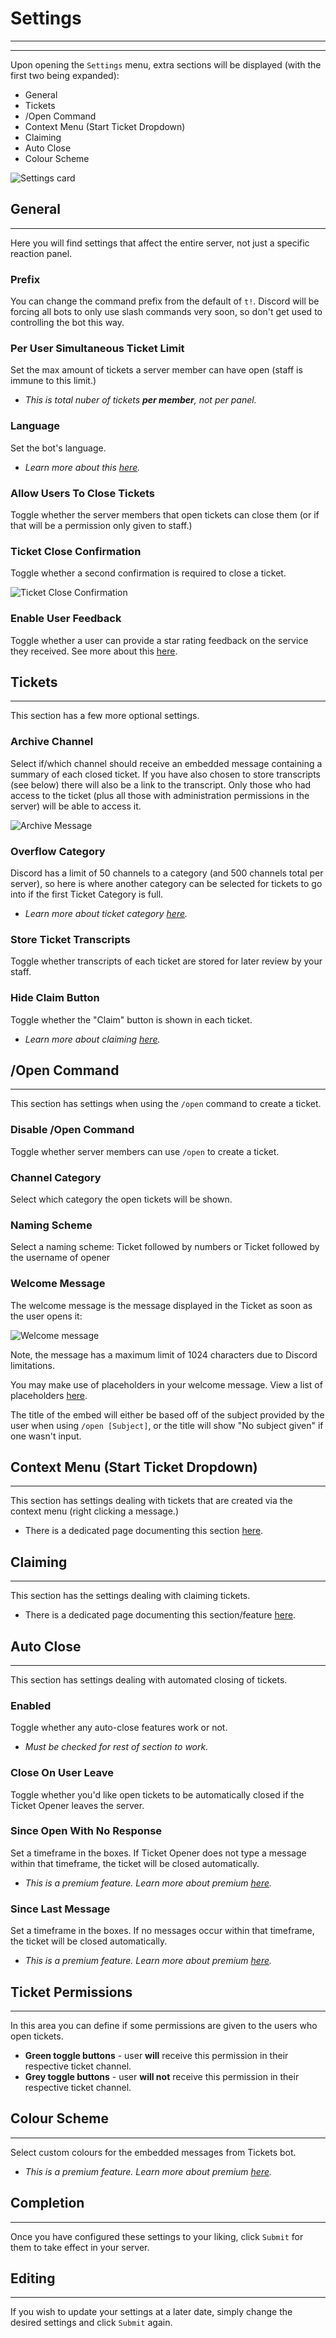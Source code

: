 # Settings
***
***

Upon opening the `Settings` menu, extra sections will be displayed (with the first two being expanded):
- General
- Tickets
- /Open Command
- Context Menu (Start Ticket Dropdown)
- Claiming
- Auto Close
- Colour Scheme

![Settings card](../../img/settings_card.webp)

## General
***

Here you will find settings that affect the entire server, not just a specific reaction panel.

### Prefix
You can change the command prefix from the default of `t!`.  Discord will be forcing all bots to only use slash commands very soon, so don't get used to controlling the bot this way.

### Per User Simultaneous Ticket Limit
Set the max amount of tickets a server member can have open (staff is immune to this limit.)  
- *This is total nuber of tickets **per member**, not per panel.*

### Language
Set the bot's language.  
- *Learn more about this [here](../../setup/languages.md).*

### Allow Users To Close Tickets
Toggle whether the server members that open tickets can close them (or if that will be a permission only given to staff.)

### Ticket Close Confirmation
Toggle whether a second confirmation is required to close a ticket.

![Ticket Close Confirmation](../../img/ticket_close_confirmation.webp)

### Enable User Feedback
Toggle whether a user can provide a star rating feedback on the service they received. See more about this [here](../../setup/feedback.md).

## Tickets
***

This section has a few more optional settings.

### Archive Channel
Select if/which channel should receive an embedded message containing a summary of each closed ticket. If you have also chosen to store transcripts (see below) there will also be a link to the transcript. Only those who had access to the ticket (plus all those with administration permissions in the server) will be able to access it.

![Archive Message](../../img/archive_message.webp)

### Overflow Category
Discord has a limit of 50 channels to a category (and 500 channels total per server), so here is where another category can be selected for tickets to go into if the first Ticket Category is full.  
- *Learn more about ticket category [here](../reaction-panels.md#ticket-category).*

### Store Ticket Transcripts
Toggle whether transcripts of each ticket are stored for later review by your staff.

### Hide Claim Button
Toggle whether the "Claim" button is shown in each ticket.  
- *Learn more about claiming [here](./claiming.md).*

## /Open Command
***

This section has settings when using the `/open` command to create a ticket.

### Disable /Open Command
Toggle whether server members can use `/open` to create a ticket.

### Channel Category
Select which category the open tickets will be shown.

### Naming Scheme
Select a naming scheme:
Ticket followed by numbers or Ticket followed by the username of opener

### Welcome Message
The welcome message is the message displayed in the Ticket as soon as the user opens it:

![Welcome message](../../img/welcome_message.webp)

Note, the message has a maximum limit of 1024 characters due to Discord limitations.

You may make use of placeholders in your welcome message. View a list of placeholders [here](../../setup/placeholders.md).

The title of the embed will either be based off of the subject provided by the user when using `/open [Subject]`, or the title will show "No subject given" if one wasn't input. 

## Context Menu (Start Ticket Dropdown)
***

This section has settings dealing with tickets that are created via the context menu (right clicking a message.)

- There is a dedicated page documenting this section [here](../../features/start-ticket-from-message.md).

## Claiming
***

This section has the settings dealing with claiming tickets.

- There is a dedicated page documenting this section/feature [here](./claiming.md).

## Auto Close
***

This section has settings dealing with automated closing of tickets.

### Enabled
Toggle whether any auto-close features work or not.
- *Must be checked for rest of section to work.*

### Close On User Leave
Toggle whether you'd like open tickets to be automatically closed if the Ticket Opener leaves the server.

### Since Open With No Response
Set a timeframe in the boxes. If Ticket Opener does not type a message within that timeframe, the ticket will be closed automatically.
- *This is a premium feature. Learn more about premium [here](https://ticketsbot.net/premium).*

### Since Last Message
Set a timeframe in the boxes. If no messages occur within that timeframe, the ticket will be closed automatically.
- *This is a premium feature. Learn more about premium [here](https://ticketsbot.net/premium).*

## Ticket Permissions
***

In this area you can define if some permissions are given to the users who open tickets.  

- **Green toggle buttons** - user **will** receive this permission in their respective ticket channel.  
- **Grey toggle buttons** - user **will not** receive this permission in their respective ticket channel.

## Colour Scheme
***

Select custom colours for the embedded messages from Tickets bot.
- *This is a premium feature. Learn more about premium [here](https://ticketsbot.net/premium).*

## Completion
***

Once you have configured these settings to your liking, click `Submit` for them to take effect in your server. 

## Editing
***

If you wish to update your settings at a later date, simply change the desired settings and click `Submit` again.
